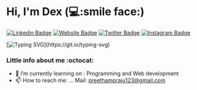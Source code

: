 # Hi, I'm Dex (:computer::smile face:)




[![Linkedin Badge](https://img.shields.io/badge/-LinkedIn-0e76a8?style=flat-square&logo=Linkedin&logoColor=white)](https://www.linkedin.com/in/preetham-praju-49b035217/)
[![Website Badge](https://img.shields.io/badge/Website-3b5998?style=flat-square&logo=google-chrome&logoColor=white)](https://github.com/dexpree)
[![Twitter Badge](https://img.shields.io/badge/-Twitter-00acee?style=flat-square&logo=Twitter&logoColor=white)](https://twitter.com/DEXTER76044162)
[![Instagram Badge](https://img.shields.io/badge/-Instagram-e4405f?style=flat-square&logo=Instagram&logoColor=white)](https://www.instagram.com/brian__dexter__23/)
<!-- [![Medium Badge](https://img.shields.io/badge/Medium-12100E?style=flat-square&logo=Medium&logoColor=white)](https://medium.com/@me)  -->

[![Typing SVG](https://readme-typing-svg.herokuapp.com?font=comfortaa&color=%23F77B93&size=25&height=40&lines=Nice+to+e-meet+you!;I'm+a+BCA+student;)](https://git.io/typing-svg)

### Little info about me :octocat:

- 🔭 I’m currently learning on : Programming and Web development 
- 📫 How to reach me: ... Mail: preethampraju123@gmail.com

